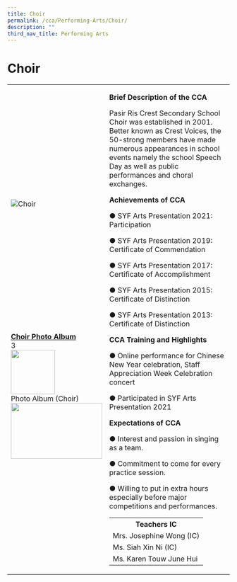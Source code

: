 ```yaml
---
title: Choir
permalink: /cca/Performing-Arts/Choir/
description: ""
third_nav_title: Performing Arts
---
```

<h1>Choir</h1>
<div>
<table border="0">
<tbody>
<tr>
<td><img src="https://prcss.moe.edu.sg/qql/slot/u200/images/cca/choir_1.png" alt="Choir" /><br /><br /><br /><br /><br /><br /><br /><br /><br /><br /><br /><br /><br /><br /><br />
<div><strong><u>Choir Photo Album</u></strong></div>
<div>
<div>
<div>
<div data-cid="Photo+Album+%28Choir%29-19560">
<div>3</div>
<img src="https://prcss.moe.edu.sg/qql/slot/catalog/pc20/.tn.afd780d99_19561.jpg.jpg" width="100" /></div>
<div>Photo Album (Choir)</div>
</div>
</div>
<div><img src="https://prcss.moe.edu.sg/pix/spacer.gif" alt="" width="207" height="126" /></div>
</div>
</td>
<td>
<p><strong>Brief Description of the CCA</strong></p>
<p>Pasir Ris Crest Secondary School Choir was established in 2001. Better known as Crest Voices, the 50-strong members have made numerous appearances in school events namely the school Speech Day as well as public performances and choral exchanges.</p>
<p><strong>Achievements of CCA</strong></p>
<p>● SYF Arts Presentation 2021: Participation</p>
<p>● SYF Arts Presentation 2019: Certificate of Commendation</p>
<p>● SYF Arts Presentation 2017: Certificate of Accomplishment</p>
<p>● SYF Arts Presentation 2015: Certificate of Distinction&nbsp;</p>
<p>● SYF Arts Presentation 2013: Certificate of Distinction</p>
<p><strong>CCA Training and Highlights</strong></p>
<p>● Online performance for Chinese New Year celebration, Staff Appreciation Week Celebration concert</p>
<p>● Participated in SYF Arts Presentation 2021</p>
<p><strong>Expectations of CCA</strong></p>
<p>● Interest and passion in singing as a team.</p>
<p>● Commitment to come for every practice session.</p>
<p>● Willing to put in extra hours especially before major competitions and performances.</p>
<table>
<tbody>
<tr>
<th colspan="5">Teachers IC</th>
</tr>
<tr>
<td colspan="5">Mrs. Josephine Wong (IC)</td>
</tr>
<tr>
<td colspan="5">Ms. Siah Xin Ni (IC)</td>
</tr>
<tr>
<td colspan="5">Ms. Karen Touw June Hui</td>
</tr>
</tbody>
</table>
</td>
</tr>
</tbody>
</table>
</div>